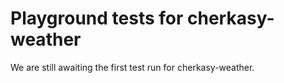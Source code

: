 # Playground tests for cherkasy-weather
We are still awaiting the first test run for cherkasy-weather.
